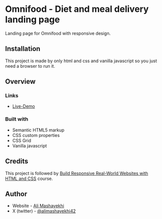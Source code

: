 # Omnifood - Diet and meal delivery landing page

Landing page for Omnifood with responsive design.

## Installation

This project is made by only html and css and vanilla javascript so you just need a browser to run it.

## Overview

### Links

- [Live-Demo](https://ali-omnifood.netlify.app/)

### Built with

- Semantic HTML5 markup
- CSS custom properties
- CSS Grid
- Vanilla javascript

## Credits

This project is followed by [Build Responsive Real-World Websites with HTML and CSS](https://www.udemy.com/course/design-and-develop-a-killer-website-with-html5-and-css3/) course.

## Author

- Website - [Ali Mashayekhi]()
- X (twitter) - [@alimashayekhi42](https://www.twitter.com/alimashayekhi42)
